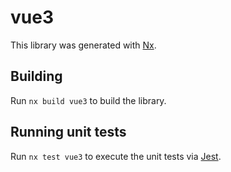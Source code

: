 # vue3

This library was generated with [Nx](https://nx.dev).

## Building

Run `nx build vue3` to build the library.

## Running unit tests

Run `nx test vue3` to execute the unit tests via [Jest](https://jestjs.io).
